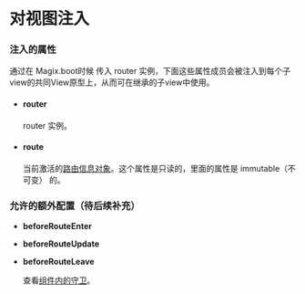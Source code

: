 # 对视图注入

### 注入的属性

通过在 Magix.boot时候 传入 router 实例，下面这些属性成员会被注入到每个子view的共同View原型上，从而可在继承的子view中使用。

- #### router

  router 实例。

- #### route

  当前激活的[路由信息对象](route-object.md)。这个属性是只读的，里面的属性是 immutable（不可变） 的。

### 允许的额外配置（待后续补充）

- **beforeRouteEnter**
- **beforeRouteUpdate**
- **beforeRouteLeave**

  查看[组件内的守卫](../advanced/navigation-guards.md#组件内的守卫)。
